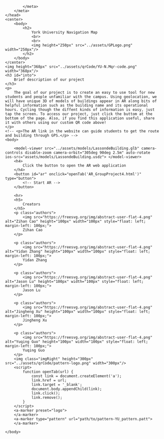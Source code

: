 <!DOCTYPE html>
<html lang="en">
    <head>
        <meta charset="utf-8">
            <meta content="width=device-width, initial-scale=1.0" name="viewport">
                <!-- <link rel="stylesheet" href="../assets/css/style.css"> -->
                <link href="../assets/css/GroupProject4.css" rel="stylesheet" title="style" type="text/css"/>
                <script src="https://unpkg.com/@google/model-viewer/dist/model-viewer.min.js" type="module"></script>
                </script>
                <title>
                    YU Navigation Map
                </title>

                
            </meta>
        </meta>
    </head>
    <center>
        <body>
            <h2>
                York University Navigation Map
                <br>
                <br>
                <img height="250px" src="../assets/GPLogo.png" width="250px"/>                   
            </h2>
        </body>
    </center>
    <img height="368px" src="../assets/qrCode/YU-N.Mqr-code.png" width="368px"/>
    <h3 id="into">
        Brief description of our project
    </h3>
    <p>
        The goal of our project is to create an easy to use tool for new students and people unfamiliar with the campus. Using geolocation, we will have unique 3D of models of buildings appear in AR along bits of helpful information such as the building name and its operational hours. Cycling though the diffent kinds of information is easy, just tap the screen. To access our project, just click the buttom at the bottom of the page. Also, if you find this application useful, share it with others using our custom QR code above!
    </p>
    <!-- <p>The AR link in the website can guide students to get the route and building through GPS.</p> -->
    <body>

    	<model-viewer src="../assets/models/LassondeBuilding.glb" camera-controls disable-zoom camera-orbit="305deg 90deg 2.5m" auto-rotate ios-src="assets/models/LassondeBuilding.usdz"> </model-viewer>
        <h4>
            Click the button to open the AR web application
        </h4>
        <button id="ar" onclick="openTab('AR_GroupProject4.html')" type="button">
            <!-- Start AR -->
        </button>

        <hr>
        <h5>
            Creators
        </h5>
        <p class="authors">
            <img src="https://freesvg.org/img/abstract-user-flat-4.png" alt="Zihan Cao" height="100px" width="100px" style="float: left; margin-left: 100px;">
            Zihan Cao 
        </p>
        
        <p class="authors">
            <img src="https://freesvg.org/img/abstract-user-flat-4.png" alt="Yidan Zhang" height="100px" width="100px" style="float: left; margin-left: 100px;">
            Yidan Zhang
        </p>
        
        <p class="authors">
            <img src="https://freesvg.org/img/abstract-user-flat-4.png" alt="Jason Lu" height="100px" width="100px" style="float: left; margin-left: 100px;">
            Jason Lu
        </p>

        <p class="authors">
            <img src="https://freesvg.org/img/abstract-user-flat-4.png" alt="Jingheng Xu" height="100px" width="100px" style="float: left; margin-left: 100px;">
            Jingheng Xu
        </p>
        
        <p class="authors">
            <img src="https://freesvg.org/img/abstract-user-flat-4.png" alt="Yuqing Guo" height="100px" width="100px" style="float: left; margin-left: 100px;">
            Yuqing Guo
        </p>
        <img class="imgRight" height="300px" src="../assets/qrCode/pattern-logo.png" width="300px"/>
        <script>
            function openTab(url) {
                const link = document.createElement('a');
                link.href = url;
                link.target = '_blank';
                document.body.appendChild(link);
                link.click();
                link.remove();
            }
        </script>
        <a-marker preset="logo">
        </a-marker>
        <a-marker type="pattern" url="path/to/pattern-YU_pattern.patt">
        </a-marker>
    
    </body>
</html>

        
